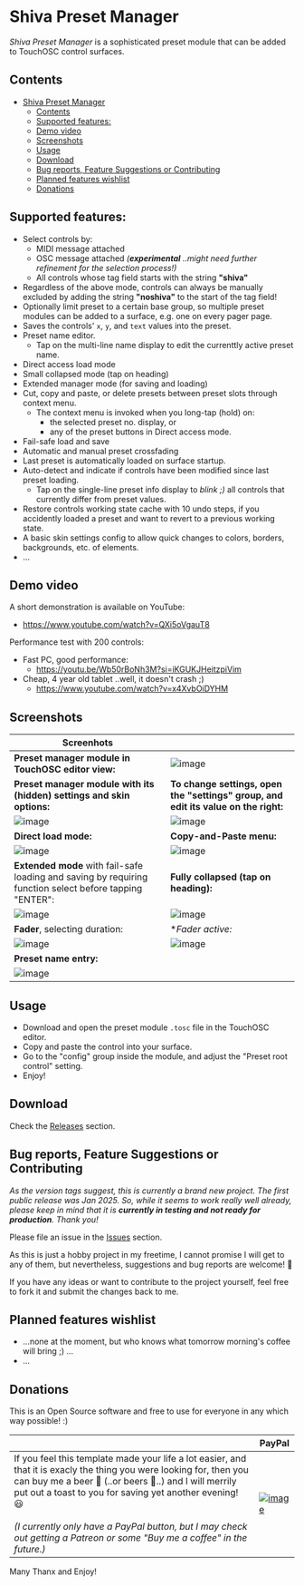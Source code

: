 # Shiva Preset Manager

*Shiva Preset Manager* is a sophisticated preset module that can be added to TouchOSC control surfaces.

## Contents

- [Shiva Preset Manager](#shiva-preset-manager)
  - [Contents](#contents)
  - [Supported features:](#supported-features)
  - [Demo video](#demo-video)
  - [Screenshots](#screenshots)
  - [Usage](#usage)
  - [Download](#download)
  - [Bug reports, Feature Suggestions or Contributing](#bug-reports-feature-suggestions-or-contributing)
  - [Planned features wishlist](#planned-features-wishlist)
  - [Donations](#donations)

## Supported features:
- Select controls by:
  - MIDI message attached
  - OSC message attached *(**experimental** ..might need further refinement for the selection process!)*
  - All controls whose tag field starts with the string **"shiva"**
- Regardless of the above mode, controls can always be manually excluded by adding the string **"noshiva"** to the start of the tag field! 
- Optionally limit preset to a certain base group, so multiple preset modules can be added to a surface, e.g. one on every pager page.
- Saves the controls' `x`, `y`, and `text` values into the preset.
- Preset name editor.
  - Tap on the multi-line name display to edit the currenttly active preset name.
- Direct access load mode
- Small collapsed mode (tap on heading)
- Extended manager mode (for saving and loading)
- Cut, copy and paste, or delete presets between preset slots through context menu.
  - The context menu is invoked when you long-tap (hold) on:
    - the selected preset no. display, or
    - any of the preset buttons in Direct access mode.
- Fail-safe load and save
- Automatic and manual preset crossfading
- Last preset is automatically loaded on surface startup.
- Auto-detect and indicate if controls have been modified since last preset loading.
  - Tap on the single-line preset info display to *blink ;)* all controls that currently differ from preset values.
- Restore controls working state cache with 10 undo steps, if you accidently loaded a preset and want to revert to a previous working state.
- A basic skin settings config to allow quick changes to colors, borders, backgrounds, etc. of elements.
- ...

## Demo video

A short demonstration is available on YouTube:
- https://www.youtube.com/watch?v=QXi5oVgauT8

Performance test with 200 controls:

- Fast PC, good performance:
  - https://youtu.be/Wb50rBoNh3M?si=iKGUKJHeitzpiVim
- Cheap, 4 year old tablet ..well, it doesn't crash ;)
  - https://www.youtube.com/watch?v=x4XvbOiDYHM 

## Screenshots

| Screenhots | |
| ---- | ---- |
|  **Preset manager module in TouchOSC editor view:**  |  ![image](https://github.com/user-attachments/assets/e6ed1e3f-08a0-4ea2-be9d-c8e23caabb12) |
| **Preset manager module with its (hidden) settings and skin options:** | **To change settings, open the "settings" group, and edit its value on the right:** |
| ![image](https://github.com/user-attachments/assets/feba1030-49fa-4441-8203-5d0c948d1401) | ![image](https://github.com/user-attachments/assets/f31e4e80-4a80-48d9-bc7a-b97bc8a73522) |
| **Direct load mode:** | **Copy-and-Paste menu:** |
| ![image](https://github.com/user-attachments/assets/d37e96c9-ce7a-4597-8817-4fdd95cd2e0b) | ![image](https://github.com/user-attachments/assets/92ec8db9-135b-4b23-a27b-52dad95b0c06) | 
| **Extended mode** with fail-safe loading and saving by requiring function select before tapping "ENTER": | **Fully collapsed (tap on heading):** |
| ![image](https://github.com/user-attachments/assets/a908229c-af5a-4d4f-a077-386906a0a5fe) | ![image](https://github.com/user-attachments/assets/86cb105b-9ddb-4303-9d87-4b2fdbfde95d) |
| **Fader**, selecting duration: | **Fader active:* |
| ![image](https://github.com/user-attachments/assets/fa5bebf2-22f7-4537-a2d1-9d11fc7cbf9c) | ![image](https://github.com/user-attachments/assets/dd4e2095-f94a-4803-bbaa-2f4e35eacf4a) |
| **Preset name entry:** |  |
| ![image](https://github.com/user-attachments/assets/cb431ade-b14f-4a39-9889-2c8506e89358) |  |

## Usage

- Download and open the preset module `.tosc` file in the TouchOSC editor.
- Copy and paste the control into your surface.
- Go to the "config" group inside the module, and adjust the "Preset root control" setting.
- Enjoy!

## Download

Check the [Releases](https://github.com/bobbadshy/touchosc_shiva_preset_manager/releases) section.

## Bug reports, Feature Suggestions or Contributing

*As the version  tags suggest, this is currently a brand new project. The first public release was Jan 2025. So, while it seems to work really well already, please keep in mind that it is **currently in testing and not ready for production**. Thank you!*

Please file an issue in the [Issues](https://github.com/bobbadshy/touchosc_shiva_preset_manager/issues) section.

As this is just a hobby project in my freetime, I cannot promise I will get to any of them, but nevertheless, suggestions and bug reports are welcome! 🙂

If you have any ideas or want to contribute to the project yourself, feel free to fork it and submit the changes back to me.

## Planned features wishlist

- ...none at the moment, but who knows what tomorrow morning's coffee will bring ;) ...
- ...

## Donations

This is an Open Source software and free to use for everyone in any which way possible! :)

|    |  PayPal  |
| -- | -------- |
|  If you feel this template made your life a lot easier, and that it is exacly the thing you were looking for, then you can buy me a beer 🍺 (..or beers 🍻..) and I will merrily put out a toast to you for saving yet another evening! 😃<br><br>*(I currently only have a PayPal button, but I may check out getting a Patreon or some "Buy me a coffee" in the future.)* |  [![image](https://www.paypalobjects.com/en_US/i/btn/btn_donate_SM.gif)](https://www.paypal.com/donate?hosted_button_id=CGDJVVGG5V8LU&)  |


Many Thanx and Enjoy!


